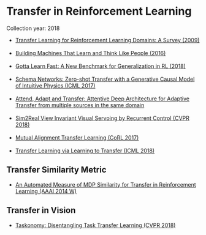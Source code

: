 # Transfer in Reinforcement Learning
Collection year: 2018

* [Transfer Learning for Reinforcement Learning Domains: A Survey (2009)](http://www.jmlr.org/papers/volume10/taylor09a/taylor09a.pdf)
<br></br>
* [Building Machines That Learn and Think Like People (2016)](https://arxiv.org/pdf/1604.00289.pdf)
</br></br>
* [Gotta Learn Fast:
A New Benchmark for Generalization in RL (2018)](https://arxiv.org/pdf/1804.03720.pdf)
</br></br>
* [Schema Networks: Zero-shot Transfer with a Generative Causal Model of
Intuitive Physics (ICML 2017)](https://arxiv.org/pdf/1706.04317.pdf)
<br><br>
* [Attend, Adapt and Transfer: Attentive Deep Architecture for Adaptive Transfer from multiple sources in the same domain
](https://arxiv.org/abs/1510.02879)
<br></br>
* [Sim2Real View Invariant Visual Servoing by Recurrent Control (CVPR 2018)](https://arxiv.org/abs/1712.07642)
<br></br>
* [Mutual Alignment Transfer Learning (CoRL 2017)](https://arxiv.org/abs/1707.07907)
<br></br>
* [Transfer Learning via Learning to Transfer (ICML 2018)](http://proceedings.mlr.press/v80/wei18a/wei18a.pdf)


## Transfer Similarity Metric
* [An Automated Measure of MDP Similarity for
Transfer in Reinforcement Learning (AAAI 2014 W)](https://www.seas.upenn.edu/~eeaton/papers/BouAmmar2014Automated.pdf)

## Transfer in Vision
* [Taskonomy: Disentangling Task Transfer Learning (CVPR 2018)](https://arxiv.org/abs/1804.08328)
<br></br>
